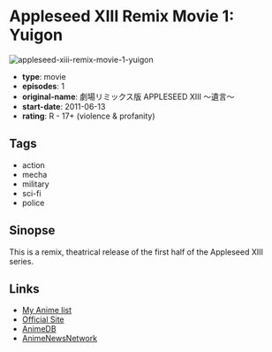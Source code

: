 # Appleseed XIII Remix Movie 1: Yuigon

![appleseed-xiii-remix-movie-1-yuigon](https://cdn.myanimelist.net/images/anime/3/64539.jpg)

-   **type**: movie
-   **episodes**: 1
-   **original-name**: 劇場リミックス版 APPLESEED XIII ～遺言～
-   **start-date**: 2011-06-13
-   **rating**: R - 17+ (violence & profanity)

## Tags

-   action
-   mecha
-   military
-   sci-fi
-   police

## Sinopse

This is a remix, theatrical release of the first half of the Appleseed XIII series.

## Links

-   [My Anime list](https://myanimelist.net/anime/10689/Appleseed_XIII_Remix_Movie_1__Yuigon)
-   [Official Site](http://appleseed13.jp/theater/)
-   [AnimeDB](http://anidb.info/perl-bin/animedb.pl?show=anime&aid=8311)
-   [AnimeNewsNetwork](http://www.animenewsnetwork.com/encyclopedia/anime.php?id=14074)
